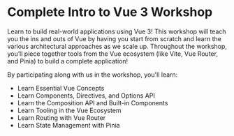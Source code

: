# Complete Intro to Vue 3 Workshop

Learn to build real-world applications using Vue 3! This workshop will teach you the ins and outs of Vue by having you start from scratch and learn the various architectural approaches as we scale up. Throughout the workshop, you’ll piece together tools from the Vue ecosystem (like Vite, Vue Router, and Pinia) to build a complete application!

By participating along with us in the workshop, you'll learn:

- Learn Essential Vue Concepts
- Learn Components, Directives, and Options API
- Learn the Composition API and Built-in Components
- Learn Tooling in the Vue Ecosystem
- Learn Routing with Vue Router
- Learn State Management with Pinia